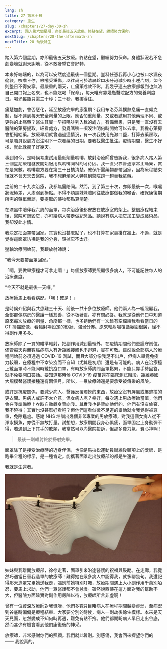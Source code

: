 ```yaml
---
lang: zh
title: 27 第三十日
category: 重生
slug: /chapters/27-day-30-zh
excerpt: 踏入第六個星期，亦即最後五天放療。終點在望，繼續努力保命。
nextSlug: /chapters/28-the-aftermath-zh
nextTitle: 28 劫後餘生
---
```


<p class="cn">踏入第六個星期，亦即最後五天放療。終點在望，繼續努力保命。身體狀況若不急劇變壞就謝天謝地，從不敢奢望它會好轉。

<p class="cn">本來好端端的，以為可以安然度過最後一個星期。豈料任憑我再小心也被口水漏夜偷襲，咳嗽不停，喉嚨受重傷，以往尚可於清晨趁口水分泌減少時小睡片刻，如今則整日不得安寧。最嚴重的兩天，止痛藥成效不彰，我幾乎連去放療部報到也無法自己開口報上名來，也不能吃喝「保命」，每天唯有靠幾瓶醫院配方的營養劑度日。喝光每瓶只需三十秒；三十秒，我撐得住。

<p class="cn">痛楚加劇，會否惡化，延至放療完畢的康復期？我用布洛芬與撲熱息痛一直頗克制，從不達到每天安全劑量的上限。應否加重劑量，又或者試用其他藥理不同、或更強的止痛藥？醫生其實一早把嗎啡列入我的處方，有備無患，只是我一直沒有去醫院的藥房提取。細看處方，發覺嗎啡一項沒注明何時開始可以去拿，我擔心藥房會拒絕給藥。放療早期就曾遇過這情況，有一次我快用光漱口鹽，打算去藥房取，可是職員說處方沒注明下一次發藥的日期，要我找醫生批注。疫情期間，醫生不好找，就此耽擱了好幾天。

<p class="cn">事到如今，是時候考慮試用最低劑量嗎啡。放射治療師曾告訴我，很多病人踏入第三個星期療程就要開始服用與嗎啡同科的可待因。我一直只靠普通家常止痛藥，實在是異數。嗎啡處方要在第三十日搞清楚，確保所需藥物都帶回家，因為療程結束後就不會天天去醫院，我不想麻煩家人特意到醫院跑一趟替我拿藥。

<p class="cn">之前的二十九次治療，我都無需陪同。然而，到了第三十次，亦即最後一次，喉嚨狀況極差，人虛弱到極點。不得不煩請妹妹陪同往放療部做我的喉舌，確保康復期所需的藥單無誤，要提取的藥物都點算清楚。

<p class="cn">在漆黑中陪伴我六周的面罩，每次治療後都安放在放療室的架上。整個療程結束後，醫院可銷毀它，亦可給病人帶走做紀念品。聽說有病人把它加工變成藝術品，我卻沒此才情。

<p class="cn">我決定把面罩帶回家。其實也沒甚麼點子，也不打算在家裏掛在牆上，不過，就是覺得這面罩彷彿是我的分身，毀掉它不太好。

<p class="cn">壓軸治療開始前，我跟放射師說：

<q class="cn">我今天要帶面罩回家。

<p class="cn">「啊，要做畢療程才可拿走啊！」每個放療師要照顧很多病人，不可能記住每人的治療進度。

<q class="cn">今天不就是最後一天囉。

<p class="cn">放療師馬上看看病歷。「噢！確是！」

<p class="cn">是時候介紹與我共患難三十天、前後一共十多位放療師。他們兩人為一組照顧我，全部都像病房的醫護一樣友善，從不板著臉，亦有問必答。我就是從他們口中知道原來每次放療的劑量、角度都一樣，也多虧他們有一次趁有空檔給我看看當日的 CT 掃描影像，看輻射場設定的形狀、強弱分佈。原來輻射場覆蓋範圍很廣，怪不得副作用多多。

<p class="cn">放療師除了一貫的瞄準輻射，把副作用減到最輕外，在疫情期間他們更謹守崗位，儘管每天與無數癌症病人有近距離接觸也不迴避，實在可敬。雖然說全部病人於療程開始前必須通過 COVID-19 測試，而且大部分像我足不出戶，但病人畢竟免疫力較弱，在療程中不幸染疫而不自知（尤其是初期）還是有可能的。病人在治療檯上戴面罩時不能同時戴抗疫口罩，有時放療師詢問面罩鬆緊，不能只靠手勢回答，就不免要開口答話。要知道那時候 COVID-19 疫苗還在臨床測試階段，距離英國大規模替醫護接種還有兩個月。所以，一眾放療師還是要承受被傳染的風險。

<p class="cn">或許是抗疫關係，要減少病人、醫護反覆觸摸的東西，放療室沒有屏風或簾遮擋的更衣間。男病人或許不太介意，但女病人呢？幸好，每次遇上男放療師當值，他們會在我準備脫上衣時自動轉身背向我。其實我也是背向他們的，他們有沒有偷窺，我不曉得；其實也沒甚麼好看吧？但他們這看似微不足道的舉動就令我覺得被尊重，免除尷尬。感謝 NHS 培訓出幾個非常專業的男放療師，對我這個女病人從不渾水摸魚，亦從不無故打量。試想想，放療期間我身心俱疲，面罩固定上身動彈不得，若遇到上下其手的敗類，我當然可以向醫院投訴，但那多費力氣，費心神啊！

<blockquote class="cn">最後一劑輻射終於掃射完畢。</blockquote>

<p class="cn">面罩除了是接受治療時的近身伴侶，也像是馬拉松運動員衝線後頸項上的獎牌，是跑畢全程的標示，是一種肯定。能攜著面罩走出放療部的都是生還者。

<p class="cn">我就是生還者。

![Mesh mask](./images/27.jpg)

<p class="cn">妹妹與我離開放療部，徐徐走著，面罩引來沿途醫護的祝福與鼓勵。在走廊，我竟然巧遇當日替我造罩的放療師！難得她在眾多病人中認得我，就多聊幾句。我還記得那天造罩完畢她送我走，臨別前她特別叮囑，放療期間遇上大小副作用千萬別啞忍，要馬上求助，他們一眾醫護都不會怠慢。雖然說西藥在這方面對我的幫助不大，但醫院方面確實對副作用嚴陣以待，放療師所言非虛啊！

<p class="cn">曾有一位資深放療師對我慨嘆，他們多數只目睹病人在療程期間越變虛弱，至病況到谷底時偏偏是療程結束、大家要分別的時候，病人一副劫後餘生模樣。本來是天天見面，忽然變成不知何時再遇，難免有點不捨。他們都期盼病人早日走出谷底，然而甚少有機會看到他們康復後的神采。

<p class="cn">放療師，非常感謝你們的照顧。我們就此暫別。別感傷，我會回來探望你們的 —— 我說真的。